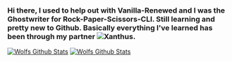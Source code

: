 ### Hi there, I used to help out with Vanilla-Renewed and I was the Ghostwriter for Rock-Paper-Scissors-CLI. Still learning and pretty new to Github. Basically everything I've learned has been through my partner ![Xanthus.](https://github.com/Xanthus58)

[![Wolfs Github Stats](https://github-readme-stats.vercel.app/api?username=WolfenXVII&show_icons=true&theme=dark)](https://github.com/anuraghazra/github-readme-stats)
[![Wolfs Github Stats](https://github-readme-stats.vercel.app/api/top-langs/?username=WolfenXVII&theme=dark)](https://github.com/anuraghazra/github-readme-stats)
